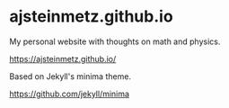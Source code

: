 # ajsteinmetz.github.io
My personal website with thoughts on math and physics.

https://ajsteinmetz.github.io/

Based on Jekyll's minima theme.

https://github.com/jekyll/minima

